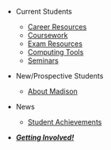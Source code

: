- Current Students

    - [Career Resources](career.md)
    - [Coursework](courses.md)
    - [Exam Resources](exams.md)
    - [Computing Tools](computing.md)
    - [Seminars](seminar.md)

- New/Prospective Students

    - [About Madison](wisconsin.md)

- News

    - [Student Achievements](achievements.md)

- [***Getting Involved!***](involved.md)
